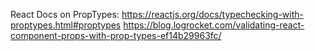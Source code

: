 React Docs on PropTypes:
https://reactjs.org/docs/typechecking-with-proptypes.html#proptypes
https://blog.logrocket.com/validating-react-component-props-with-prop-types-ef14b29963fc/
